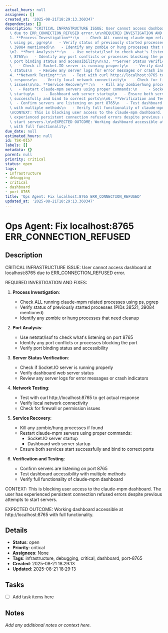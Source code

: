 ```yaml
---
actual_hours: null
assignees: []
created_at: '2025-08-21T18:29:13.360347'
dependencies: []
description: "CRITICAL INFRASTRUCTURE ISSUE: User cannot access dashboard at localhost:8765\
  \ due to ERR_CONNECTION_REFUSED error.\n\nREQUIRED INVESTIGATION AND FIXES:\n\n\
  1. **Process Investigation**:\n   - Check ALL running claude-mpm related processes\
  \ using ps, pgrep\n   - Verify status of previously started processes (PIDs 38521,\
  \ 39084 mentioned)\n   - Identify any zombie or hung processes that need cleanup\n\
  \n2. **Port Analysis**:\n   - Use netstat/lsof to check what's listening on port\
  \ 8765\n   - Identify any port conflicts or processes blocking the port\n   - Verify\
  \ port binding status and accessibility\n\n3. **Server Status Verification**:\n\
  \   - Check if Socket.IO server is running properly\n   - Verify dashboard web server\
  \ status\n   - Review any server logs for error messages or crash indicators\n\n\
  4. **Network Testing**:\n   - Test with curl http://localhost:8765 to get actual\
  \ response\n   - Verify local network connectivity\n   - Check for firewall or permission\
  \ issues\n\n5. **Service Recovery**:\n   - Kill any zombie/hung processes if found\n\
  \   - Restart claude-mpm servers using proper commands:\n     - Socket.IO server\
  \ startup\n     - Dashboard web server startup\n   - Ensure both services start\
  \ successfully and bind to correct ports\n\n6. **Verification and Testing**:\n \
  \  - Confirm servers are listening on port 8765\n   - Test dashboard accessibility\
  \ with multiple methods\n   - Verify full functionality of claude-mpm dashboard\n\
  \nCONTEXT: This is blocking user access to the claude-mpm dashboard. The user has\
  \ experienced persistent connection refused errors despite previous attempts to\
  \ start servers.\n\nEXPECTED OUTCOME: Working dashboard accessible at http://localhost:8765\
  \ with full functionality."
due_date: null
estimated_hours: null
id: TSK-0157
labels: []
metadata: {}
parent: null
priority: critical
status: open
tags:
- infrastructure
- debugging
- critical
- dashboard
- port-8765
title: 'Ops Agent: Fix localhost:8765 ERR_CONNECTION_REFUSED'
updated_at: '2025-08-21T18:29:13.360347'
---
```


# Ops Agent: Fix localhost:8765 ERR_CONNECTION_REFUSED

## Description
CRITICAL INFRASTRUCTURE ISSUE: User cannot access dashboard at localhost:8765 due to ERR_CONNECTION_REFUSED error.

REQUIRED INVESTIGATION AND FIXES:

1. **Process Investigation**:
   - Check ALL running claude-mpm related processes using ps, pgrep
   - Verify status of previously started processes (PIDs 38521, 39084 mentioned)
   - Identify any zombie or hung processes that need cleanup

2. **Port Analysis**:
   - Use netstat/lsof to check what's listening on port 8765
   - Identify any port conflicts or processes blocking the port
   - Verify port binding status and accessibility

3. **Server Status Verification**:
   - Check if Socket.IO server is running properly
   - Verify dashboard web server status
   - Review any server logs for error messages or crash indicators

4. **Network Testing**:
   - Test with curl http://localhost:8765 to get actual response
   - Verify local network connectivity
   - Check for firewall or permission issues

5. **Service Recovery**:
   - Kill any zombie/hung processes if found
   - Restart claude-mpm servers using proper commands:
     - Socket.IO server startup
     - Dashboard web server startup
   - Ensure both services start successfully and bind to correct ports

6. **Verification and Testing**:
   - Confirm servers are listening on port 8765
   - Test dashboard accessibility with multiple methods
   - Verify full functionality of claude-mpm dashboard

CONTEXT: This is blocking user access to the claude-mpm dashboard. The user has experienced persistent connection refused errors despite previous attempts to start servers.

EXPECTED OUTCOME: Working dashboard accessible at http://localhost:8765 with full functionality.

## Details
- **Status**: open
- **Priority**: critical
- **Assignees**: None
- **Tags**: infrastructure, debugging, critical, dashboard, port-8765
- **Created**: 2025-08-21 18:29:13
- **Updated**: 2025-08-21 18:29:13

## Tasks
- [ ] Add task items here

## Notes
_Add any additional notes or context here._
